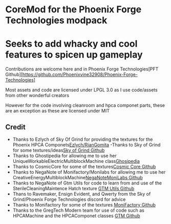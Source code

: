 # CoreMod for the Phoenix Forge Technologies modpack
# Seeks to add whacky and cool features to spicen up gameplay

Contributions are welcome here and in Phoenix Forge Technologies[PFT Github][https://github.com/Phoenixvine32908/Phoenix-Forge-Technologies]

Most assets and code are licensed under LPGL 3.0 as I use code/assets from other wonderful creators

However for the code involving cleanroom and hpca componet parts, these are an exception as these are licensed under MIT

## Credit
- Thanks to Ezlych of Sky Of Grind for providing the textures for the Phoenix HPCA Componets[Ezlych/RianGomita](https://github.com/RianGomita)
 -Thanks to Sky of Grind for some textures/ideas[Sky of Grind Github](https://github.com/RianGomita/Sky-Of-Grind)
- Thanks to Ghostipedia for allowing me to use her UniqueWorkableElectricMultiblockMachine class[Ghosipedia](https://github.com/Ghostipedia)
- Thanks to CosmicCore for some of the textures[Cosmic Core Github](https://github.com/Frontiers-PackForge/CosmicCore)
- Thanks to NegaNote of Monifactory/Monilabs for allowing me to use her CreativeEnergyMultiblockMachine[NegaNote](https://github.com/NegaNote)[MoniLabs Github](https://github.com/NegaNote/MoniLabs/blob/main/README.md)
- Thanks to NegaNote of Gtm Utils for code to learn from and use of the SterileCleaningMaintence Hatch texture [GTM Utils Github](https://github.com/NegaNote/GregTech-Modern-Utilities)
- Thans to Ravemaker, Ensign Evident, and Qwerty from the Sky of Grind/Phoenix Forge Technologies discord for advice
- Thanks to Monifactory for some of the textures [MoniFactory Github](https://github.com/ThePansmith/Monifactory)
- Thanks to the GregTech Modern team for use of code such as HPCAMachine and the HPCAComponet classes [GTM Github](https://github.com/GregTechCEu/GregTech-Modern)

